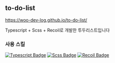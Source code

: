 ## to-do-list
https://woo-dev-log.github.io/to-do-list/

Typescript + Scss + Recoil로 개발한 투두리스트입니다

### 사용 스킬
[![Typescript Badge](https://img.shields.io/badge/TypeScript-3178C6?style=flat&logo=TypeScript&logoColor=white)](https://www.typescriptlang.org/)
[![Scss Badge](https://img.shields.io/badge/Scss-CC6699?style=flat&logo=Sass&logoColor=white)](https://sass-lang.com/)
[![Recoil Badge](https://img.shields.io/badge/Recoil-000000?style=flat)](https://recoiljs.org/ko/)
